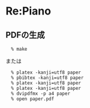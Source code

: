 # Re:Piano

## PDFの生成

```
  % make
```

または

```
  % platex -kanji=utf8 paper
  % pbibtex -kanji=utf8 paper
  % platex -kanji=utf8 paper
  % platex -kanji=utf8 paper
  % dvipdfmx -p a4 paper
  % open paper.pdf
```
